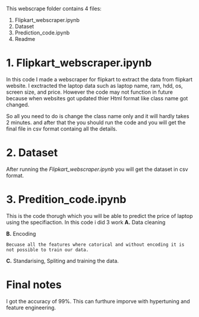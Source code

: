 This webscrape folder contains 4 files:
1. Flipkart_webscraper.ipynb
2. Dataset
3. Prediction_code.ipynb
4. Readme

# **1. Flipkart_webscraper.ipynb**
In this code I made a webscraper for flipkart to extract the data from flipkart website.
I exctracted the laptop data such as laptop name, ram, hdd, os, screen size, and price.
However the code may not function in future because when websites got updated thier Html format like class name got changed.

So all you need to do is change the class name only and it will hardly takes 2 minutes. 
and after that the you should run the code and you will get the final file in csv format containg all the details.

# **2. Dataset**

After running the _Flipkart_webscraper.ipynb_ you will get the dataset in csv format.

# **3. Predition_code.ipynb**

This is the code thorugh which you will be able to predict the price of laptop using the specifiaction.
In this code i did 3 work
  **A.** Data cleaning
  
  **B.** Encoding
  
    Becuase all the features where catorical and without encoding it is not possible to train our data.
    
  **C.** Standarising, Spliting and training the data.
  
 # Final notes
  
  I got the accuracy of 99%. This can furthure imporve with hypertuning and feature engineering.

